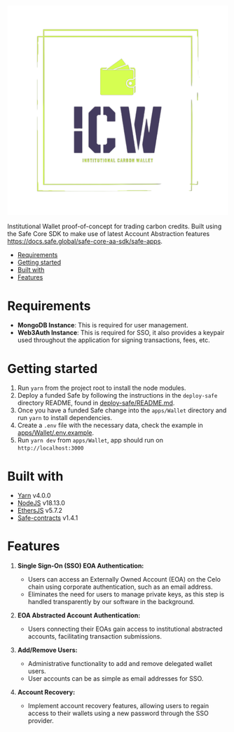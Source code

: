 ![Alt text](icw-logo.png)

Institutional Wallet proof-of-concept for trading carbon credits. Built using the Safe Core SDK to make use of latest Account Abstraction features https://docs.safe.global/safe-core-aa-sdk/safe-apps.

- [Requirements](#requirements)
- [Getting started](#getting-started)
- [Built with](#built-with)
- [Features](#features)

# Requirements

- **MongoDB Instance**: This is required for user management.
- **Web3Auth Instance**: This is required for SSO, it also provides a keypair used throughout the application for signing transactions, fees, etc.

# Getting started

1. Run `yarn` from the project root to install the node modules.
2. Deploy a funded Safe by following the instructions in the `deploy-safe` directory README, found in [deploy-safe/README.md](deploy-safe/README.md).
3. Once you have a funded Safe change into the `apps/Wallet` directory and run `yarn` to install dependencies.
4. Create a `.env` file with the necessary data, check the example in [apps/Wallet/.env.example](apps/Wallet/.env.example).
5. Run `yarn dev` from `apps/Wallet`, app should run on `http://localhost:3000`

# Built with

- [Yarn](https://yarnpkg.com/) v4.0.0
- [NodeJS](https://nodejs.org/) v18.13.0
- [EthersJS](https://ethers.org/) v5.7.2
- [Safe-contracts](https://github.com/safe-global/safe-contracts/) v1.4.1

# Features

1. **Single Sign-On (SSO) EOA Authentication:**

   - Users can access an Externally Owned Account (EOA) on the Celo chain using corporate authentication, such as an email address.
   - Eliminates the need for users to manage private keys, as this step is handled transparently by our software in the background.

2. **EOA Abstracted Account Authentication:**

   - Users connecting their EOAs gain access to institutional abstracted accounts, facilitating transaction submissions.

3. **Add/Remove Users:**

   - Administrative functionality to add and remove delegated wallet users.
   - User accounts can be as simple as email addresses for SSO.

4. **Account Recovery:**
   - Implement account recovery features, allowing users to regain access to their wallets using a new password through the SSO provider.
